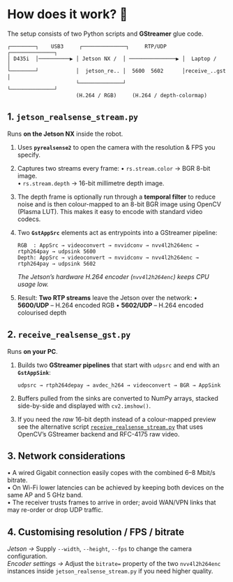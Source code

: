 # How does it work? 🤔

The setup consists of two Python scripts and **GStreamer** glue code.

```
┌────────┐    USB3     ┌──────────────┐     RTP/UDP      ┌──────────────┐
│ D435i  │──────────▶ │ Jetson NX /  │ ───────────────▶ │  Laptop /    │
└────────┘            │  jetson_re.. │  5600  5602      │receive_..gst │
                      └──────────────┘                   └──────────────┘
                      (H.264 / RGB)     (H.264 / depth-colormap)
```

## 1. `jetson_realsense_stream.py`

Runs **on the Jetson NX** inside the robot.

1. Uses **`pyrealsense2`** to open the camera with the resolution & FPS you specify.
2. Captures two streams every frame:
   • `rs.stream.color` → BGR 8-bit image.  
   • `rs.stream.depth` → 16-bit millimetre depth image.
3. The depth frame is optionally run through a **temporal filter** to reduce noise and is then colour-mapped to an 8-bit BGR image using OpenCV (Plasma LUT).  This makes it easy to encode with standard video codecs.
4. Two **`GstAppSrc`** elements act as entrypoints into a GStreamer pipeline:

   ```text
   RGB  : AppSrc → videoconvert → nvvidconv → nvv4l2h264enc → rtph264pay → udpsink 5600
   Depth: AppSrc → videoconvert → nvvidconv → nvv4l2h264enc → rtph264pay → udpsink 5602
   ```

   *The Jetson’s hardware H.264 encoder (`nvv4l2h264enc`) keeps CPU usage low.*

5. Result: **Two RTP streams** leave the Jetson over the network:
   • **5600/UDP** – H.264 encoded RGB
   • **5602/UDP** – H.264 encoded colourised depth

## 2. `receive_realsense_gst.py`

Runs **on your PC**.

1. Builds two **GStreamer pipelines** that start with `udpsrc` and end with an **`GstAppSink`**:

   ```text
   udpsrc → rtph264depay → avdec_h264 → videoconvert → BGR → AppSink
   ```

2. Buffers pulled from the sinks are converted to NumPy arrays, stacked side-by-side and displayed with `cv2.imshow()`.

3. If you need the *raw* 16-bit depth instead of a colour-mapped preview see the alternative script [`receive_realsense_stream.py`](../receive_realsense_stream.py) that uses OpenCV’s GStreamer backend and RFC-4175 raw video.

## 3. Network considerations

• A wired Gigabit connection easily copes with the combined 6–8 Mbit/s bitrate.  
• On Wi-Fi lower latencies can be achieved by keeping both devices on the same AP and 5 GHz band.  
• The receiver trusts frames to arrive in order; avoid WAN/VPN links that may re-order or drop UDP traffic.

## 4. Customising resolution / FPS / bitrate

*Jetson →* Supply `--width`, `--height`, `--fps` to change the camera configuration.  
*Encoder settings →* Adjust the `bitrate=` property of the two `nvv4l2h264enc` instances inside `jetson_realsense_stream.py` if you need higher quality.
